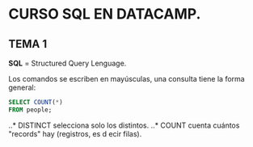 # CURSO SQL EN DATACAMP.

## TEMA 1

**SQL** = Structured Query Lenguage.

Los comandos se escriben en mayúsculas, una consulta tiene la forma general:
```SQL
SELECT COUNT(*)
FROM people;
```
..* DISTINCT selecciona solo los distintos.
..* COUNT cuenta cuántos "records" hay (registros, es d ecir filas).


